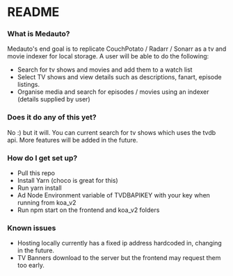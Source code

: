# README #

### What is Medauto? ###

Medauto's end goal is to replicate CouchPotato / Radarr / Sonarr as a tv and movie indexer for local storage. A user will be able to do the following:

* Search for tv shows and movies and add them to a watch list
* Select TV shows and view details such as descriptions, fanart, episode listings.
* Organise media and search for episodes / movies using an indexer (details supplied by user)

### Does it do any of this yet? ###

No :) but it will. You can current search for tv shows which uses the tvdb api. More features will be added in the future.

### How do I get set up? ###

* Pull this repo
* Install Yarn (choco is great for this)
* Run yarn install
* Ad Node Environment variable of TVDBAPIKEY with your key when running from koa_v2
* Run npm start on the frontend and koa_v2 folders

### Known issues ###

* Hosting locally currently has a fixed ip address hardcoded in, changing in the future.
* TV Banners download to the server but the frontend may request them too early.
